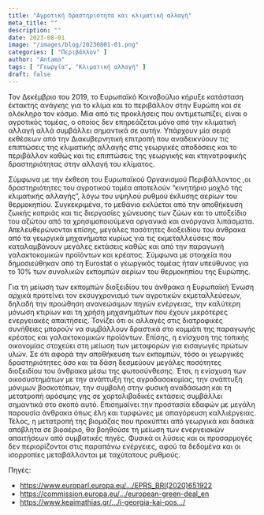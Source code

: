 ```yaml
---
title: "Αγροτική δραστηριότητα και κλιματική αλλαγή"
meta_title: ""
description: ""
date: 2023-08-01
image: "/images/blog/20230801-01.png"
categories: [ "Περιβάλλον" ]
author: "Antama"
tags: [ "Γεωργία", "Κλιματική αλλαγή" ]
draft: false
---
```


Τον Δεκέμβριο του 2019, το Ευρωπαϊκό Κοινοβούλιο κήρυξε κατάσταση έκτακτης ανάγκης για το κλίμα και το περιβάλλον στην
Ευρώπη και σε ολόκληρο τον κόσμο. Μία από τις προκλήσεις που αντιμετωπίζει, είναι ο αγροτικός τομέας, ο οποίος δεν
επηρεάζεται μόνο από την κλιματική
αλλαγή αλλά συμβάλλει σημαντικά σε αυτήν. Υπάρχουν μία σειρά εκθέσεων από την Διακυβερνητική επιτροπή που αναδεικνύουν
τις επιπτώσεις της κλιματικής αλλαγής στις
γεωργικές αποδόσεις και το περιβάλλον καθώς και τις επιπτώσεις της γεωργικής και κτηνοτροφικής δραστηριότητας στην
αλλαγή του κλίματος.

Σύμφωνα με την έκθεση του Ευρωπαϊκού Οργανισμού Περιβάλλοντος ,οι δραστηριότητες του αγροτικού τομέα αποτελούν
“κινητήριο μοχλό της κλιματικής αλλαγής”, λόγω του υψηλού ρυθμού έκλυσης αερίων του θερμοκηπίου.
Συγκεκριμένα, το μεθάνιο εκλύεται από την αποθήκευση ζωικής κοπριάς και τις διεργασίες χώνευσης των ζώων και το
υποξείδιο του αζώτου από τα χρησιμοποιούμενα οργανικά και ανόργανα λιπάσματα. Απελευθερώνονται επίσης, μεγάλες ποσότητες
διοξειδίου του άνθρακα από τα γεωργικά μηχανήματα κυρίως για τις εκμεταλλεύσεις που καταλαμβάνουν μεγάλες εκτάσεις καθώς
και από την παραγωγή γαλακτοκομικών προϊόντων και κρέατος.
Σύμφωνα με στοιχεία που δημοσιεύθηκαν από τη Eurostat ο γεωργικός τομέας ήταν υπεύθυνος για το 10% των συνολικών
εκπομπών αερίων του θερμοκηπίου της Ευρώπης.

Για τη μείωση των εκπομπών διοξειδίου του άνθρακα η Ευρωπαϊκή Ένωση αρχικά προτείνει τον εκσυγχρονισμό των αγροτικών
εκμεταλλεύσεων, δηλαδή την προώθηση ανανεώσιμων πηγών ενέργειας, την καλύτερη μόνωση κτιρίων και τη χρήση μηχανημάτων
που έχουν μικρότερες ενεργειακές απαιτήσεις.
Τονίζει ότι οι αλλαγές στις διατροφικές συνήθειες μπορούν να συμβάλλουν δραστικά στο κομμάτι της παραγωγής κρέατος και
γαλακτοκομικών προϊόντων.
Επίσης, η ενίσχυση της τοπικής οικονομίας στοχεύει στη μείωση των μεταφορών για εισαγωγές πρώτων υλών.
Σε ότι αφορά την αποθήκευση των εκπομπών, τόσο οι γεωργικές δραστηριότητες όσο και τα δάση δεσμεύουν μεγάλες ποσότητες
διοξειδίου του άνθρακα μέσω της φωτοσύνθεσης.
Έτσι, η ενίσχυση των οικοσυστημάτων με την ανάπτυξη της αγροδασοκομίας, την ανάπτυξη μόνιμων βοσκοτόπων, την συμβολή
στην φυσική αναδάσωση και τη μετατροπή αρόσιμης γης σε χορτολιβαδικές εκτάσεις συμβάλλει σημαντικά στο σκοπό αυτό.
Επισημαίνει την προστασία εδαφών με μεγάλη παρουσία άνθρακα όπως έλη και τυρφώνες με απαγόρευση καλλιέργειας.
Τέλος, η μετατροπή της βιομάζας που προκύπτει από γεωργικά και δασικά απόβλητα σε βιοαέριο, θα βοηθούσε τη μείωση των
ενεργειακών απαιτήσεων από συμβατικές πηγές.
Φυσικά οι λύσεις και οι προσαρμογές δεν περιορίζονται στις παραπάνω ενέργειες, αφού τα δεδομένα και οι ισορροπίες
μεταβάλλονται με ταχύτατους ρυθμούς.

Πηγές:

- https://www.europarl.europa.eu/.../EPRS_BRI(2020)651922
- https://commission.europa.eu/.../european-green-deal_en
- https://www.keaimathias.gr/.../i-georgia-kai-pos.../
